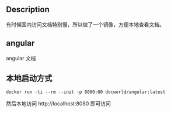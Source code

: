 ## Description

有时候国内访问文档特别慢，所以做了一个镜像，方便本地查看文档。

## angular

angular 文档

## 本地启动方式

```shell
docker run -ti --rm --init -p 8080:80 docworld/angular:latest
```

然后本地访问 http://localhost:8080 即可访问
